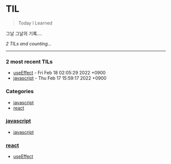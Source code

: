 # TIL
> Today I Learned

그날 그날의 기록....


_2 TILs and counting..._

---

### 2 most recent TILs

- [useEffect](react/useEffect.md) - Fri Feb 18 02:05:29 2022 +0900
- [javascript](javascript/javascript.md) - Thu Feb 17 15:59:17 2022 +0900

### Categories

- [javascript](#javascript)
- [react](#react)

### [javascript](#javascript)
- [javascript](javascript/javascript.md)

### [react](#react)
- [useEffect](react/useEffect.md)

[1]: https://simonwillison.net/2020/Apr/20/self-rewriting-readme/
[2]: https://github.com/jbranchaud/til

